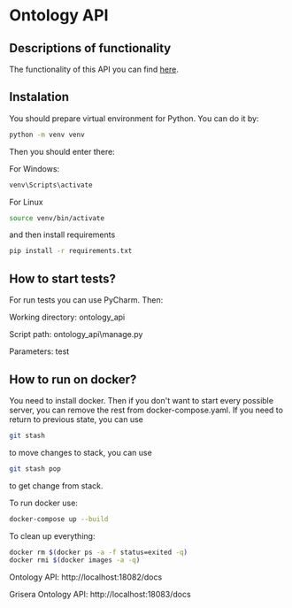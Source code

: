 # Ontology API

## Descriptions of functionality

The functionality of this API you can find [here](https://ontology-stage.affectivese.org/docs#/).

## Instalation

You should prepare virtual environment for Python. You can do it by:

```bash
python -m venv venv
```

Then you should enter there:

For Windows:

```bat
venv\Scripts\activate
```

For Linux
```bash
source venv/bin/activate
```

and then install requirements

```bash
pip install -r requirements.txt
```

## How to start tests?

For run tests you can use PyCharm. Then:

Working directory: ontology_api

Script path: ontology_api\manage.py

Parameters: test

## How to run on docker?

You need to install docker. Then if you don't want to start every possible server, you can remove the rest from docker-compose.yaml.
If you need to return to previous state, you can use

```bash
git stash
```

to move changes to stack, you can use

```bash
git stash pop
```

to get change from stack.

To run docker use:

```bash
docker-compose up --build
```

To clean up everything:

```bash
docker rm $(docker ps -a -f status=exited -q)
docker rmi $(docker images -a -q)
```
Ontology API: http://localhost:18082/docs

Grisera Ontology API: http://localhost:18083/docs
